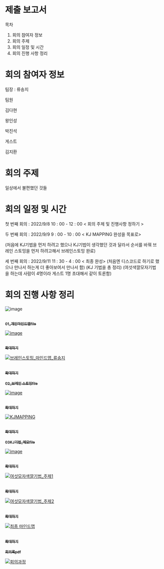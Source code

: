 # 제출 보고서

목차

1. 회의 참여자 정보
2. 회의 주제
3. 회의 일정 및 시간
4. 회의 진행 사항 정리

# 회의 참여자 정보

팀장 : 류송지

팀원

김다현

왕인성

박진석
 
게스트

김지환
# 회의 주제

일상에서 불편했던 것들

# 회의 일정 및 시간

 첫 번째 회의 : 2022/9/8 10 : 00 - 12 : 00 < 회의 주제 및 진행사항 정하기 >
 
 두 번째 회의 : 2022/9/9 9 : 00 - 10 : 00 < KJ MAPPING 완성을 목표로>
 
 (처음에 KJ기법을 먼저 하려고 했으나 KJ기법이 생각했던 것과 달라서 순서를 바꿔 브레인 스토밍을 먼저 하려고해서 브레인스토밍 완료)
 
 세 번째 회의 : 2022/9/11 11 : 30 - 4 : 00 < 최종 완성>
 (처음엔 디스코드로 하기로 했으나 만나서 하는게 더 좋아보여서 만나서 함)
 (KJ 기법을 총 정리)
 (여섯색깔모자기법을 하는데 사람이 4명이라 게스트 1명 초대해서 같이 토론함)
# 회의 진행 사항 정리
 

![image](https://user-images.githubusercontent.com/53076307/189959090-507a4922-c696-4fe1-8d82-69fa92d9da30.png)

</table>
<tr>
<td align="center"><a href="https://github.com/ryusongji/new-stone-king-s/tree/main/01_%EA%B0%9C%EC%9D%B8%20%EB%A7%88%EC%9D%B8%EB%93%9C%EB%A7%B5">
<br /><sub><b>01_개인마인드맵file</b></sub></a><br /><a href="https://github.com/ryusongji/new-stone-king-s/tree/main/01_%EA%B0%9C%EC%9D%B8%20%EB%A7%88%EC%9D%B8%EB%93%9C%EB%A7%B5" title="Code">
</tr>

 ![image](https://user-images.githubusercontent.com/53076307/189958379-b79b797e-4f3a-46f6-bb4e-f7374f92e555.png)
 </table>
<tr>
<td align="center"><a href="https://github.com/ryusongji/new-stone-king-s/blob/main/%EC%9D%B4%EB%AF%B8%EC%A7%80%ED%8C%8C%EC%9D%BC/%EB%B8%8C%EB%A0%88%EC%9D%B8%EC%8A%A4%ED%86%A0%EB%B0%8D.PNG">
<br /><sub><b>확대하기</b></sub></a><br /><a href="https://github.com/ryusongji/new-stone-king-s/blob/main/%EC%9D%B4%EB%AF%B8%EC%A7%80%ED%8C%8C%EC%9D%BC/%EB%B8%8C%EB%A0%88%EC%9D%B8%EC%8A%A4%ED%86%A0%EB%B0%8D.PNG" title="Code">
</tr>
 
 ![브레인스토밍_마인드맵_류송지](https://user-images.githubusercontent.com/53076307/189954107-a3948105-7667-4ae3-86fc-d17605b86a58.PNG)
</table>
<tr>
<td align="center"><a href="https://github.com/ryusongji/new-stone-king-s/blob/main/02_%EB%B8%8C%EB%A0%88%EC%9D%B8%20%EC%8A%A4%ED%86%A0%EB%B0%8D/%EB%B8%8C%EB%A0%88%EC%9D%B8%EC%8A%A4%ED%86%A0%EB%B0%8D_%EB%A7%88%EC%9D%B8%EB%93%9C%EB%A7%B5_%EB%A5%98%EC%86%A1%EC%A7%80.PNG">
<br /><sub><b>확대하기</b></sub></a><br /><a href="https://github.com/ryusongji/new-stone-king-s/blob/main/02_%EB%B8%8C%EB%A0%88%EC%9D%B8%20%EC%8A%A4%ED%86%A0%EB%B0%8D/%EB%B8%8C%EB%A0%88%EC%9D%B8%EC%8A%A4%ED%86%A0%EB%B0%8D_%EB%A7%88%EC%9D%B8%EB%93%9C%EB%A7%B5_%EB%A5%98%EC%86%A1%EC%A7%80.PNG" title="Code">
</tr>


</table>
<tr>
<td align="center"><a href="https://github.com/ryusongji/new-stone-king-s/tree/main/02_%EB%B8%8C%EB%A0%88%EC%9D%B8%20%EC%8A%A4%ED%86%A0%EB%B0%8D">
<br /><sub><b>02_브레인 스토밍file</b></sub></a><br /><a href="https://github.com/ryusongji/new-stone-king-s/tree/main/02_%EB%B8%8C%EB%A0%88%EC%9D%B8%20%EC%8A%A4%ED%86%A0%EB%B0%8D" title="Code">
</tr>

 ![image](https://user-images.githubusercontent.com/53076307/189537207-22da66b9-b615-45e0-989a-26ad13c0b6f1.png)
</table>
<tr>
<td align="center"><a href="https://github.com/ryusongji/new-stone-king-s/blob/main/%EC%9D%B4%EB%AF%B8%EC%A7%80%ED%8C%8C%EC%9D%BC/KJ%EA%B8%B0%EB%B2%95.png">
<br /><sub><b>확대하기</b></sub></a><br /><a href="https://github.com/ryusongji/new-stone-king-s/tree/main/KJ%EA%B8%B0%EB%B2%95_%EB%A9%94%EB%AA%A8" title="Code">
</tr>


 ![KJMAPPING](https://user-images.githubusercontent.com/53076307/189951930-ca53a64c-1496-44d9-9fc4-b408c857a6b3.jpg)
</table>
<tr>
<td align="center"><a href="https://github.com/ryusongji/new-stone-king-s/blob/main/05_%EA%B2%B0%EA%B3%BC%EB%AC%BC/KJMAPPING.jpg">
<br /><sub><b>확대하기</b></sub></a><br /><a href="https://github.com/ryusongji/new-stone-king-s/blob/main/05_%EA%B2%B0%EA%B3%BC%EB%AC%BC/KJMAPPING.jpg" title="Code">
</tr>

 </table>
<tr>
<td align="center"><a href="https://github.com/ryusongji/new-stone-king-s/tree/main/03_KJ%EA%B8%B0%EB%B2%95">
<br /><sub><b>03KJ기법_메모file</b></sub></a><br /><a href="https://github.com/ryusongji/new-stone-king-s/tree/main/03_KJ%EA%B8%B0%EB%B2%95" title="Code">
</tr>
 
 ![image](https://user-images.githubusercontent.com/53076307/189956660-53b8400f-b679-43c4-91b6-c009600d0f3d.png)
 </table>
<tr>
<td align="center"><a href="https://github.com/ryusongji/new-stone-king-s/blob/main/%EC%9D%B4%EB%AF%B8%EC%A7%80%ED%8C%8C%EC%9D%BC/%EC%97%AC%EC%84%AF%EB%AA%A8%EC%9E%90%EC%83%89%EA%B9%94%EA%B8%B0%EB%B2%95.PNG">
<br /><sub><b>확대하기</b></sub></a><br /><a href="https://github.com/ryusongji/new-stone-king-s/blob/main/%EC%9D%B4%EB%AF%B8%EC%A7%80%ED%8C%8C%EC%9D%BC/%EC%97%AC%EC%84%AF%EB%AA%A8%EC%9E%90%EC%83%89%EA%B9%94%EA%B8%B0%EB%B2%95.PNG" title="Code">
</tr>

 ![여섯모자색깔기법_주제1](https://user-images.githubusercontent.com/53076307/189953528-a669aff4-af08-4e4a-9b1d-89b346064fb0.PNG)
</table>
<tr>
<td align="center"><a href="https://github.com/ryusongji/new-stone-king-s/blob/main/05_%EA%B2%B0%EA%B3%BC%EB%AC%BC/%EC%97%AC%EC%84%AF%EB%AA%A8%EC%9E%90%EC%83%89%EA%B9%94%EA%B8%B0%EB%B2%95_%EC%A3%BC%EC%A0%9C1.PNG">
<br /><sub><b>확대하기</b></sub></a><br /><a href="https://github.com/ryusongji/new-stone-king-s/blob/main/05_%EA%B2%B0%EA%B3%BC%EB%AC%BC/%EC%97%AC%EC%84%AF%EB%AA%A8%EC%9E%90%EC%83%89%EA%B9%94%EA%B8%B0%EB%B2%95_%EC%A3%BC%EC%A0%9C1.PNG" title="Code">
</tr>


 ![여섯모자색깔기법_주제2](https://user-images.githubusercontent.com/53076307/189953707-a4b5a9dc-9524-4257-8a97-76b60930f42b.PNG)
</table>
<tr>
<td align="center"><a href="https://github.com/ryusongji/new-stone-king-s/blob/main/05_%EA%B2%B0%EA%B3%BC%EB%AC%BC/%EC%97%AC%EC%84%AF%EB%AA%A8%EC%9E%90%EC%83%89%EA%B9%94%EA%B8%B0%EB%B2%95_%EC%A3%BC%EC%A0%9C2.PNG">
<br /><sub><b>확대하기</b></sub></a><br /><a href="https://github.com/ryusongji/new-stone-king-s/blob/main/05_%EA%B2%B0%EA%B3%BC%EB%AC%BC/%EC%97%AC%EC%84%AF%EB%AA%A8%EC%9E%90%EC%83%89%EA%B9%94%EA%B8%B0%EB%B2%95_%EC%A3%BC%EC%A0%9C2.PNG" title="Code">
</tr>

![최종 마인드맵](https://user-images.githubusercontent.com/53076307/189959457-0df10124-267e-4b79-b4cc-7b1d9cf81444.png)
</table>
<tr>
<td align="center"><a href="https://github.com/ryusongji/new-stone-king-s/blob/main/05_%EA%B2%B0%EA%B3%BC%EB%AC%BC/%EC%B5%9C%EC%A2%85%20%EB%A7%88%EC%9D%B8%EB%93%9C%EB%A7%B5.png">
<br /><sub><b>확대하기</b></sub></a><br /><a href="https://github.com/ryusongji/new-stone-king-s/blob/main/05_%EA%B2%B0%EA%B3%BC%EB%AC%BC/%EC%B5%9C%EC%A2%85%20%EB%A7%88%EC%9D%B8%EB%93%9C%EB%A7%B5.png" title="Code">
</tr>

<tr>
<td align="center"><a href="https://github.com/ryusongji/new-stone-king-s/tree/main/00_%ED%9A%8C%EC%9D%98%EB%A1%9D">
<br /><sub><b>회의록pdf</b></sub></a><br /><a href="https://github.com/ryusongji/new-stone-king-s/tree/main/00_%ED%9A%8C%EC%9D%98%EB%A1%9D" title="Code">
</tr>

![회의과정](https://user-images.githubusercontent.com/53076307/189960275-607d37d6-8fce-4f4f-9d45-4ecbf5d0b6cb.png)
